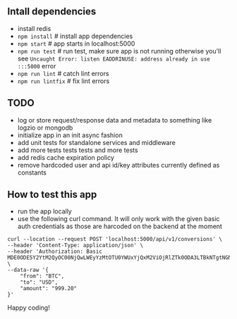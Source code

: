## Intall dependencies
- install redis
- `npm install` # install app dependencies
- `npm start` # app starts in localhost:5000
- `npm run test`  # run test, make sure app is not running otherwise you'll see `Uncaught Error: listen EADDRINUSE: address already in use :::5000` error
- `npm run lint` # catch lint errors
- `npm run lintfix` # fix lint errors

## TODO
- log or store request/response data and metadata to something like logzio or mongodb
- initialize app in an init async fashion
- add unit tests for standalone services and middleware
- add more tests tests tests and more tests
- add redis cache expiration policy
- remove hardcoded user and api id/key attributes currently defined as constants

## How to test this app
- run the app locally
- use the following curl command. It will only work with the given basic auth credentials as those are harcoded on the backend at the moment
```
curl --location --request POST 'localhost:5000/api/v1/conversions' \
--header 'Content-Type: application/json' \
--header 'Authorization: Basic MDE0ODE5Y2YtM2QyOC00NjQwLWEyYzMtOTU0YWUxYjQxM2ViOjRlZTk0ODA3LTBkNTgtNGNkMi04MjFjLTI5OWExZTkzOTA0NQ==' \
--data-raw '{
    "from": "BTC",
    "to": "USD",
    "amount": "999.20"
}'
```

Happy coding!
